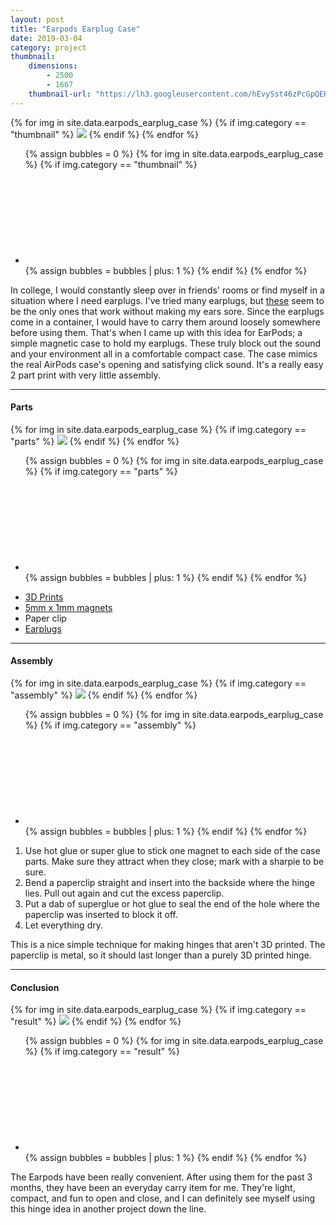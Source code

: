 ```yaml
---
layout: post
title: "Earpods Earplug Case"
date: 2019-03-04
category: project
thumbnail: 
    dimensions: 
        - 2500
        - 1667
    thumbnail-url: "https://lh3.googleusercontent.com/hEvySst46zPcGpQEHF77JenUDCPoG7ttv2okZavXSfjpwMmRa7aCWbnyHGpOsuI__phiofVlq4z9AxPRa13FLcd6itvVmPlF8NjnHx7IIyfZYMYYCpoBUe7GlfaI9sTFWPv9w1mp4ik=w1920-h1080"
---
```


<main>
    <div>
        <div id="thumbnail" class="slide-gallery">
        {% for img in site.data.earpods_earplug_case %}
            {% if img.category == "thumbnail" %}
            <img class="slides" src="{{img.img-url}}">
            {% endif %}
        {% endfor %}
        <ul class="controls">
            {% assign bubbles = 0 %}
                {% for img in site.data.earpods_earplug_case %}
                    {% if img.category == "thumbnail" %}
                        <li class="slide-bubble highlight hide" onclick="currentSlide({{bubbles}}, '#thumbnail')" onmouseover="currentSlide({{bubbles}}, '#thumbnail')">
                            <svg><circle/></svg> 
                        </li>
                        {% assign bubbles = bubbles | plus: 1 %}
                    {% endif %}
                {% endfor %}
        </ul>
    </div>
    <p>
        In college, I would constantly sleep over in friends' rooms or find myself in a situation where I need earplugs. I've tried many earplugs, but <a href="https://amzn.to/2H0byRM" target="_blank">these</a> seem to be the only ones that work without making my ears sore. Since the earplugs come in a container, I would have to carry them around loosely somewhere before using them. That's when I came up with this idea for EarPods; a simple magnetic case to hold my earplugs. These truly block out the sound and your environment all in a comfortable compact case. The case mimics the real AirPods case's opening and satisfying click sound. It's a really easy 2 part print with very little assembly.
    </p>
    <hr>
    <h4>Parts</h4>
    <div>
        <div id="parts" class="slide-gallery">
        {% for img in site.data.earpods_earplug_case %}
            {% if img.category == "parts" %}
                <img class="slides" src="{{img.img-url}}">
            {% endif %}
        {% endfor %}
        <ul class="controls">
            {% assign bubbles = 0 %}
                {% for img in site.data.earpods_earplug_case %}
                    {% if img.category == "parts" %}
                        <li class="slide-bubble highlight hide" onclick="currentSlide({{bubbles}}, '#parts')" onmouseover="currentSlide({{bubbles}}, '#parts')">
                            <svg><circle/></svg> 
                        </li>
                        {% assign bubbles = bubbles | plus: 1 %}
                    {% endif %}
                {% endfor %}
        </ul>
    </div>
    <ul>
        <li>
            <a href="https://www.thingiverse.com/thing:3469952" target="_blank">3D Prints</a>
        </li>
        <li>
            <a href="https://amzn.to/2EMuzEZ" target="_blank">5mm x 1mm magnets</a>
        </li>
        <li>
            Paper clip
        </li>
        <li>
            <a href="https://amzn.to/2SIoA87" target="_blank">Earplugs</a>
        </li>
    </ul>
    <hr>
    <h4>Assembly</h4>
    <div>
        <div id="assembly" class="slide-gallery">
        {% for img in site.data.earpods_earplug_case %}
            {% if img.category == "assembly" %}
                <img class="slides" src="{{img.img-url}}">
            {% endif %}
        {% endfor %}
        <ul class="controls">
            {% assign bubbles = 0 %}
                {% for img in site.data.earpods_earplug_case %}
                    {% if img.category == "assembly" %}
                        <li class="slide-bubble highlight show" onclick="currentSlide({{bubbles}}, '#assembly')" onmouseover="currentSlide({{bubbles}}, '#assembly')">
                            <svg><circle/></svg> 
                        </li>
                        {% assign bubbles = bubbles | plus: 1 %}
                    {% endif %}
                {% endfor %}
        </ul>
    </div>
    <ol>
        <li>
            Use hot glue or super glue to stick one magnet to each side of the case parts. Make sure they attract when they close; mark with a sharpie to be sure.
        </li>
        <li>
            Bend a paperclip straight and insert into the backside where the hinge lies. Pull out again and cut the excess paperclip.
        </li>
        <li>
            Put a dab of superglue or hot glue to seal the end of the hole where the paperclip was inserted to block it off.
        </li>
        <li>
            Let everything dry.
        </li>
    </ol>
    <p>
        This is a nice simple technique for making hinges that aren't 3D printed. The paperclip is metal, so it should last longer than a purely 3D printed hinge.
    </p>
    <hr>
    <h4>Conclusion</h4>
    <div>
        <div id="result" class="slide-gallery">
        {% for img in site.data.earpods_earplug_case %}
            {% if img.category == "result" %}
                <img class="slides" src="{{img.img-url}}">
            {% endif %}
        {% endfor %}
        <ul class="controls">
            {% assign bubbles = 0 %}
                {% for img in site.data.earpods_earplug_case %}
                    {% if img.category == "result" %}
                        <li class="slide-bubble highlight show" onclick="currentSlide({{bubbles}}, '#result')" onmouseover="currentSlide({{bubbles}}, '#result')">
                            <svg><circle/></svg> 
                        </li>
                        {% assign bubbles = bubbles | plus: 1 %}
                    {% endif %}
                {% endfor %}
        </ul>
    </div>
    <p>
        The Earpods have been really convenient. After using them for the past 3 months, they have been an everyday carry item for me. They're light, compact, and fun to open and close, and I can definitely see myself using this hinge idea in another project down the line.
    </p>
